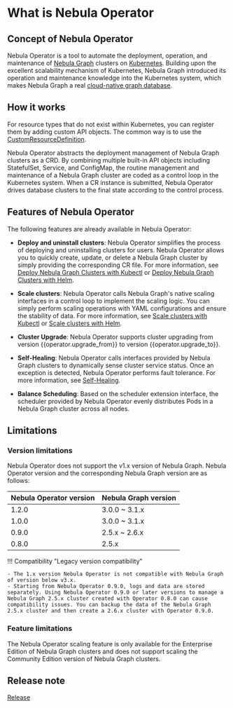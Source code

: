 # What is Nebula Operator

## Concept of Nebula Operator

Nebula Operator is a tool to automate the deployment, operation, and maintenance of [Nebula Graph](https://github.com/vesoft-inc/nebula) clusters on [Kubernetes](https://kubernetes.io). Building upon the excellent scalability mechanism of Kubernetes, Nebula Graph introduced its operation and maintenance knowledge into the Kubernetes system, which makes Nebula Graph a real [cloud-native graph database](https://www.nebula-cloud.io/).

## How it works

For resource types that do not exist within Kubernetes, you can register them by adding custom API objects. The common way is to use the [CustomResourceDefinition](https://kubernetes.io/docs/concepts/extend-kubernetes/api-extension/custom-resources/#customresourcedefinitions).

Nebula Operator abstracts the deployment management of Nebula Graph clusters as a CRD. By combining multiple built-in API objects including StatefulSet, Service, and ConfigMap, the routine management and maintenance of a Nebula Graph cluster are coded as a control loop in the Kubernetes system. When a CR instance is submitted, Nebula Operator drives database clusters to the final state according to the control process.

## Features of Nebula Operator

The following features are already available in Nebula Operator:

- **Deploy and uninstall clusters**: Nebula Operator simplifies the process of deploying and uninstalling clusters for users. Nebula Operator allows you to quickly create, update, or delete a Nebula Graph cluster by simply providing the corresponding CR file. For more information, see [Deploy Nebula Graph Clusters with Kubectl](3.deploy-nebula-graph-cluster/3.1create-cluster-with-kubectl.md) or [Deploy Nebula Graph Clusters with Helm](3.deploy-nebula-graph-cluster/3.2create-cluster-with-helm.md).
  
- **Scale clusters**: Nebula Operator calls Nebula Graph's native scaling interfaces in a control loop to implement the scaling logic. You can simply perform scaling operations with YAML configurations and ensure the stability of data. For more information, see [Scale clusters with Kubectl](3.deploy-nebula-graph-cluster/3.1create-cluster-with-kubectl.md) or [Scale clusters with Helm](3.deploy-nebula-graph-cluster/3.2create-cluster-with-helm.md).
  
- **Cluster Upgrade**: Nebula Operator supports cluster upgrading from version {{operator.upgrade_from}} to version {{operator.upgrade_to}}.
  
- **Self-Healing**: Nebula Operator calls interfaces provided by Nebula Graph clusters to dynamically sense cluster service status. Once an exception is detected, Nebula Operator performs fault tolerance. For more information, see [Self-Healing](5.operator-failover.md).
  
- **Balance Scheduling**: Based on the scheduler extension interface, the scheduler provided by Nebula Operator evenly distributes Pods in a Nebula Graph cluster across all nodes.

## Limitations

### Version limitations

Nebula Operator does not support the v1.x version of Nebula Graph. Nebula Operator version and the corresponding Nebula Graph version are as follows:

| Nebula Operator version | Nebula Graph version |
| ------------------- | ---------------- |
| 1.2.0| 3.0.0 ~ 3.1.x |
| 1.0.0| 3.0.0 ~ 3.1.x |
| 0.9.0| 2.5.x ~ 2.6.x |
|0.8.0|2.5.x|

!!! Compatibility "Legacy version compatibility"

    - The 1.x version Nebula Operator is not compatible with Nebula Graph of version below v3.x.
    - Starting from Nebula Operator 0.9.0, logs and data are stored separately. Using Nebula Operator 0.9.0 or later versions to manage a Nebula Graph 2.5.x cluster created with Operator 0.8.0 can cause compatibility issues. You can backup the data of the Nebula Graph 2.5.x cluster and then create a 2.6.x cluster with Operator 0.9.0.

### Feature limitations

The Nebula Operator scaling feature is only available for the Enterprise Edition of Nebula Graph clusters and does not support scaling the Community Edition version of Nebula Graph clusters.

## Release note

[Release](https://github.com/vesoft-inc/nebula-operator/releases/tag/{{operator.tag}})